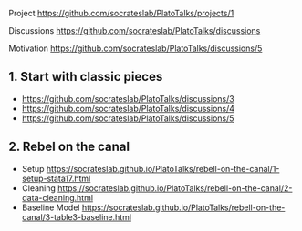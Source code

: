 

Project https://github.com/socrateslab/PlatoTalks/projects/1

Discussions https://github.com/socrateslab/PlatoTalks/discussions

Motivation https://github.com/socrateslab/PlatoTalks/discussions/5

## 1. Start with classic pieces
- https://github.com/socrateslab/PlatoTalks/discussions/3
- https://github.com/socrateslab/PlatoTalks/discussions/4
- https://github.com/socrateslab/PlatoTalks/discussions/5

## 2. Rebel on the canal

- Setup https://socrateslab.github.io/PlatoTalks/rebell-on-the-canal/1-setup-stata17.html
- Cleaning https://socrateslab.github.io/PlatoTalks/rebell-on-the-canal/2-data-cleaning.html
- Baseline Model https://socrateslab.github.io/PlatoTalks/rebell-on-the-canal/3-table3-baseline.html

